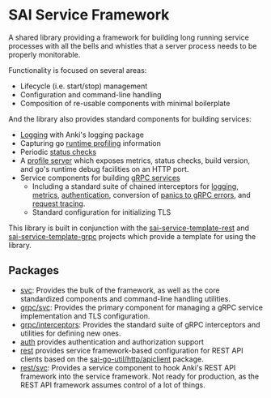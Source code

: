# SAI Service Framework

A shared library providing a framework for building long running
service processes with all the bells and whistles that a server
process needs to be properly monitorable.

Functionality is focused on several areas:

* Lifecycle (i.e. start/stop) management
* Configuration and command-line handling
* Composition of re-usable components with minimal boilerplate

And the library also provides standard components for building
services:

* [Logging](svc/component_logger.go) with Anki's logging package
* Capturing go [runtime profiling](svc/component_profiler.go) information
* Periodic [status checks](svc/component_status_monitor.go)
* A [profile server](svc/component_profile_server.go) which exposes
  metrics, status checks, build version, and go's runtime debug
  facilities on an HTTP port.
* Service components for building [gRPC services](grpc/svc/grpc_service.go)
    * Including a standard suite of chained interceptors for
      [logging](grpc/interceptors/accesslog.go),
      [metrics](grpc/interceptors/metrics.go),
      [authentication](grpc/interceptors/auth.go), conversion of
      [panics to gRPC errors](grpc/interceptors/recovery.go), and
      [request tracing](grpc/interceptors/requestid.go).
    * Standard configuration for initializing TLS

This library is built in conjunction with the
[sai-service-template-rest](https://github.com/anki/sai-service-template-rest)
and
[sai-service-template-grpc](https://github.com/anki/sai-service-template-grpc)
projects which provide a template for using the library.

## Packages

* [svc](svc): Provides the bulk of the framework, as well as the
  core standardized components and command-line handling utilities.
* [grpc/svc](grpc/svc): Provides the primary component for managing a
  gRPC service implementation and TLS configuration.
* [grpc/interceptors](grpc/interceptors): Provides the standard suite
  of gRPC interceptors and utilities for defining new ones.
* [auth](auth) provides authentication and authorization support
* [rest](rest) provides service framework-based configuration for REST
  API clients based on the
  [sai-go-util/http/apiclient](https://github.com/anki/sai-go-util/tree/master/http/apiclient)
  package.
* [rest/svc](rest/svc): Provides a service component to hook Anki's
  REST API framework into the service framework. Not ready for
  production, as the REST API framework assumes control of a lot of
  things.
